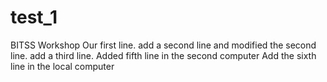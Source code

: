 # test_1
BITSS Workshop
Our first line. 
add a second line and modified the second line. 
add a third line. 
Added fifth line in the second computer
Add the sixth line in the local computer
